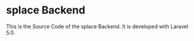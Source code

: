 # splace Backend

This is the Source Code of the splace Backend. It is developed with Laravel 5.0. 
